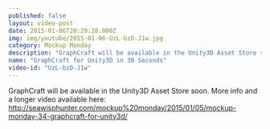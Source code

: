 ```yaml
---
published: false
layout: video-post
date: 2015-01-06T20:29:28.000Z
img: img/youtube/2015-01-06-UzL-bzD-J1w.jpg
category: Mockup Monday
description: "GraphCraft will be available in the Unity3D Asset Store soon. More info and a longer video available here: http://seawisphunter.com/mockup%20monday/2015/01/05/mockup-monday-34-graphcraft-for-unity3d/"
name: "GraphCraft for Unity3D in 30 Seconds"
video-id: "UzL-bzD-J1w"
---
```

GraphCraft will be available in the Unity3D Asset Store soon. More info and a longer video available here: http://seawisphunter.com/mockup%20monday/2015/01/05/mockup-monday-34-graphcraft-for-unity3d/
